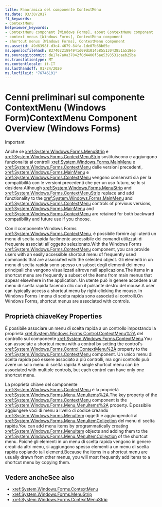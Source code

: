 ```yaml
---
title: Panoramica del componente ContextMenu
ms.date: 03/30/2017
f1_keywords:
- ContextMenu
helpviewer_keywords:
- ContextMenu component [Windows Forms], about ContextMenu component
- context menus [Windows Forms], ContextMenu component
- shortcut menus [Windows Forms], ContextMenu component
ms.assetid: 49d6398f-d3c4-4679-84fa-1de07b68b05e
ms.openlocfilehash: 83740221894941d09d1014585513043851a518e5
ms.sourcegitcommit: de17a7a0a37042f0d4406f5ae5393531caeb25ba
ms.translationtype: MT
ms.contentlocale: it-IT
ms.lasthandoff: 01/24/2020
ms.locfileid: "76746191"
---
```

# <a name="contextmenu-component-overview-windows-forms"></a><span data-ttu-id="6e965-102">Cenni preliminari sul componente ContextMenu (Windows Form)</span><span class="sxs-lookup"><span data-stu-id="6e965-102">ContextMenu Component Overview (Windows Forms)</span></span>
> [!IMPORTANT]
> <span data-ttu-id="6e965-103">Anche se <xref:System.Windows.Forms.MenuStrip> e <xref:System.Windows.Forms.ContextMenuStrip> sostituiscono e aggiungono funzionalità ai controlli <xref:System.Windows.Forms.MainMenu> e <xref:System.Windows.Forms.ContextMenu> delle versioni precedenti, <xref:System.Windows.Forms.MainMenu> e <xref:System.Windows.Forms.ContextMenu> vengono conservati sia per la compatibilità con le versioni precedenti che per un uso futuro, se lo si desidera.</span><span class="sxs-lookup"><span data-stu-id="6e965-103">Although <xref:System.Windows.Forms.MenuStrip> and <xref:System.Windows.Forms.ContextMenuStrip> replace and add functionality to the <xref:System.Windows.Forms.MainMenu> and <xref:System.Windows.Forms.ContextMenu> controls of previous versions, <xref:System.Windows.Forms.MainMenu> and <xref:System.Windows.Forms.ContextMenu> are retained for both backward compatibility and future use if you choose.</span></span>  
  
 <span data-ttu-id="6e965-104">Con il componente Windows Forms <xref:System.Windows.Forms.ContextMenu>, è possibile fornire agli utenti un menu di scelta rapida facilmente accessibile dei comandi utilizzati di frequente associati all'oggetto selezionato.</span><span class="sxs-lookup"><span data-stu-id="6e965-104">With the Windows Forms <xref:System.Windows.Forms.ContextMenu> component, you can provide users with an easily accessible shortcut menu of frequently used commands that are associated with the selected object.</span></span> <span data-ttu-id="6e965-105">Gli elementi in un menu di scelta rapida sono spesso un subset degli elementi dei menu principali che vengono visualizzati altrove nell'applicazione.</span><span class="sxs-lookup"><span data-stu-id="6e965-105">The items in a shortcut menu are frequently a subset of the items from main menus that appear elsewhere in the application.</span></span> <span data-ttu-id="6e965-106">Un utente può in genere accedere a un menu di scelta rapida facendo clic con il pulsante destro del mouse.</span><span class="sxs-lookup"><span data-stu-id="6e965-106">A user can typically access a shortcut menu by right-clicking the mouse.</span></span> <span data-ttu-id="6e965-107">In Windows Forms i menu di scelta rapida sono associati ai controlli.</span><span class="sxs-lookup"><span data-stu-id="6e965-107">On Windows Forms, shortcut menus are associated with controls.</span></span>  
  
## <a name="key-properties"></a><span data-ttu-id="6e965-108">Proprietà chiave</span><span class="sxs-lookup"><span data-stu-id="6e965-108">Key Properties</span></span>  
 <span data-ttu-id="6e965-109">È possibile associare un menu di scelta rapida a un controllo impostando la proprietà <xref:System.Windows.Forms.Control.ContextMenu%2A> del controllo sul componente <xref:System.Windows.Forms.ContextMenu>.</span><span class="sxs-lookup"><span data-stu-id="6e965-109">You can associate a shortcut menu with a control by setting the control's <xref:System.Windows.Forms.Control.ContextMenu%2A> property to the <xref:System.Windows.Forms.ContextMenu> component.</span></span> <span data-ttu-id="6e965-110">Un unico menu di scelta rapida può essere associato a più controlli, ma ogni controllo può avere un solo menu di scelta rapida.</span><span class="sxs-lookup"><span data-stu-id="6e965-110">A single shortcut menu can be associated with multiple controls, but each control can have only one shortcut menu.</span></span>  
  
 <span data-ttu-id="6e965-111">La proprietà chiave del componente <xref:System.Windows.Forms.ContextMenu> è la proprietà <xref:System.Windows.Forms.Menu.MenuItems%2A>.</span><span class="sxs-lookup"><span data-stu-id="6e965-111">The key property of the <xref:System.Windows.Forms.ContextMenu> component is the <xref:System.Windows.Forms.Menu.MenuItems%2A> property.</span></span> <span data-ttu-id="6e965-112">È possibile aggiungere voci di menu a livello di codice creando <xref:System.Windows.Forms.MenuItem> oggetti e aggiungendoli al <xref:System.Windows.Forms.Menu.MenuItemCollection> del menu di scelta rapida.</span><span class="sxs-lookup"><span data-stu-id="6e965-112">You can add menu items by programmatically creating <xref:System.Windows.Forms.MenuItem> objects and adding them to the <xref:System.Windows.Forms.Menu.MenuItemCollection> of the shortcut menu.</span></span> <span data-ttu-id="6e965-113">Poiché gli elementi in un menu di scelta rapida vengono in genere creati da altri menu, si aggiungono spesso elementi a un menu di scelta rapida copiando tali elementi.</span><span class="sxs-lookup"><span data-stu-id="6e965-113">Because the items in a shortcut menu are usually drawn from other menus, you will most frequently add items to a shortcut menu by copying them.</span></span>  
  
## <a name="see-also"></a><span data-ttu-id="6e965-114">Vedere anche</span><span class="sxs-lookup"><span data-stu-id="6e965-114">See also</span></span>

- <xref:System.Windows.Forms.ContextMenu>
- <xref:System.Windows.Forms.MenuStrip>
- <xref:System.Windows.Forms.ContextMenuStrip>
